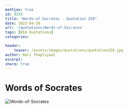 ```yaml
---
mathjax: true
id: 9259
title: "Words-of-Socrates - Quotation 259"
date: 2023-04-30
url: '/quotations/Words-of-Socrates'
tags: [WIA Quotations] 
categories: 

header:
    teaser: /assets/images/quotations/quotation259.jpg
author: Hari Thapliyaal 
excerpt:
share: true 
---
```


# Words of Socrates

![Words-of-Socrates](/assets/images/quotations/quotation259.jpg)
